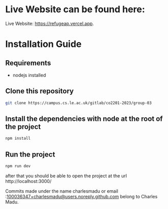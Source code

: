 # Live Website can be found here:

Live Website: https://refugeap.vercel.app.

# Installation Guide

## Requirements

- nodejs installed

## Clone this repository

```sh
git clone https://campus.cs.le.ac.uk/gitlab/co2201-2023/group-03
```

## Install the dependencies with node at the root of the project

```sh
npm install
```

## Run the project

```sh
npm run dev
```

after that you should be able to open the project at the url http://localhost:3000/

Commits made under the name charlesmadu or email :100036347+charlesmadu@users.noreply.github.com belong to Charles Madu.

